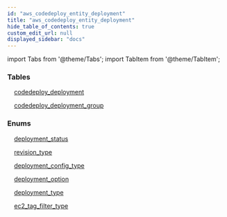 ```yaml
---
id: "aws_codedeploy_entity_deployment"
title: "aws_codedeploy_entity_deployment"
hide_table_of_contents: true
custom_edit_url: null
displayed_sidebar: "docs"
---
```


import Tabs from '@theme/Tabs';
import TabItem from '@theme/TabItem';

<Tabs queryString="view">
  <TabItem value="components" label="Components" default>

### Tables

    [codedeploy_deployment](../../aws/tables/aws_codedeploy_entity_deployment.CodedeployDeployment)

    [codedeploy_deployment_group](../../aws/tables/aws_codedeploy_entity_deploymentGroup.CodedeployDeploymentGroup)

### Enums
    [deployment_status](../../aws/enums/aws_codedeploy_entity_deployment.DeploymentStatusEnum)

    [revision_type](../../aws/enums/aws_codedeploy_entity_deployment.RevisionType)

    [deployment_config_type](../../aws/enums/aws_codedeploy_entity_deploymentGroup.DeploymentConfigType)

    [deployment_option](../../aws/enums/aws_codedeploy_entity_deploymentGroup.DeploymentOption)

    [deployment_type](../../aws/enums/aws_codedeploy_entity_deploymentGroup.DeploymentType)

    [ec2_tag_filter_type](../../aws/enums/aws_codedeploy_entity_deploymentGroup.EC2TagFilterType)

</TabItem>
  <TabItem value="code-examples" label="Code examples">

</TabItem>
</Tabs>
